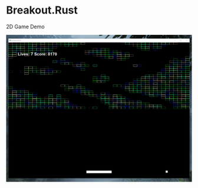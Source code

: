 # Breakout.Rust
2D Game Demo

![breakoutimage](https://github.com/lostjared/Breakout.Rust/blob/main/capture.jpg "Breakout Image")
